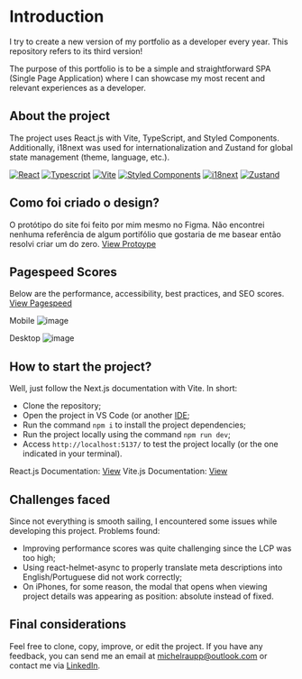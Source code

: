 # Introduction

I try to create a new version of my portfolio as a developer every year. This repository refers to its third version!

The purpose of this portfolio is to be a simple and straightforward SPA (Single Page Application) where I can showcase my most recent and relevant experiences as a developer.

## About the project

The project uses React.js with Vite, TypeScript, and Styled Components. Additionally, i18next was used for internationalization and Zustand for global state management (theme, language, etc.).

[![React](https://img.shields.io/badge/React-%2320232a.svg?logo=react&logoColor=%2361DAFB)](#)
[![Typescript](https://img.shields.io/badge/Typescript-3178C6?logo=Typescript&logoColor=white)](#)
[![Vite](https://img.shields.io/badge/Vite-646CFF?logo=vite&logoColor=fff)](#)
[![Styled Components](https://img.shields.io/badge/Styled_Components-violet?logo=styled-components&logoColor=fff)](#)
[![i18next](https://img.shields.io/badge/i18next-26A69A?logo=i18next&logoColor=fff)](#)
[![Zustand](https://img.shields.io/badge/Zustand-FF9930)](#)

## Como foi criado o design?

O protótipo do site foi feito por mim mesmo no Figma. Não encontrei nenhuma referência de algum portifólio que gostaria de me basear então resolvi criar um do zero. [View Protoype](https://www.figma.com/design/1ceIi43nNDurAOj1rgcqA2/Portif%C3%B3lio-V3?node-id=10-443&p=f)

## Pagespeed Scores

Below are the performance, accessibility, best practices, and SEO scores.  [View Pagespeed](https://pagespeed.web.dev/analysis/https-www-michelraupp-com/g6erf0zvtb?form_factor=mobile)

Mobile
![image](https://github.com/user-attachments/assets/0aaba541-0e2e-4ab7-887f-c0dc9129cc24)

Desktop
![image](https://github.com/user-attachments/assets/41e23841-fe9e-4af2-9a2a-b643e0c1e604)

## How to start the project?

Well, just follow the Next.js documentation with Vite. In short:
- Clone the repository;
- Open the project in VS Code (or another [IDE](https://www.redhat.com/pt-br/topics/middleware/what-is-ide#:~:text=A%20sigla%20IDE%20significa%20(Integrated,de%20usu%C3%A1rio%20gr%C3%A1fica%20(GUI).));
- Run the command ```npm i``` to install the project dependencies;
- Run the project locally using the command ```npm run dev```;
- Access ```http://localhost:5137/``` to test the project locally (or the one indicated in your terminal).


React.js Documentation: [View](https://react.dev/learn)
Vite.js Documentation: [View](https://vite.dev/guide/)

## Challenges faced

Since not everything is smooth sailing, I encountered some issues while developing this project. Problems found:

- Improving performance scores was quite challenging since the LCP was too high;
- Using react-helmet-async to properly translate meta descriptions into English/Portuguese did not work correctly;
- On iPhones, for some reason, the modal that opens when viewing project details was appearing as position: absolute instead of fixed.

## Final considerations

Feel free to clone, copy, improve, or edit the project. If you have any feedback, you can send me an email at [michelraupp@outlook.com](mailto:michelraupp@outlook.com) or contact me via [LinkedIn](https://www.linkedin.com/in/michelraupp/).
